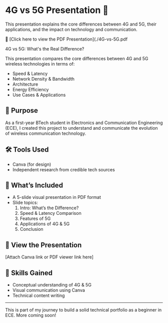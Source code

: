 # 4G vs 5G Presentation 📶

This presentation explains the core differences between 4G and 5G, their applications, and the impact on technology and communication.

📄 [Click here to view the PDF Presentation](./4G-vs-5G.pdf

4G vs 5G: What's the Real Difference?

This presentation compares the core differences between 4G and 5G wireless technologies in terms of:

- Speed & Latency  
- Network Density & Bandwidth  
- Architecture  
- Energy Efficiency  
- Use Cases & Applications  

## 📌 Purpose
As a first-year BTech student in Electronics and Communication Engineering (ECE), I created this project to understand and communicate the evolution of wireless communication technology.

## 🛠 Tools Used
- Canva (for design)
- Independent research from credible tech sources

## 📄 What’s Included
- A 5-slide visual presentation in PDF format  
- Slide topics:
  1. Intro: What’s the Difference?
  2. Speed & Latency Comparison
  3. Features of 5G
  4. Applications of 4G & 5G
  5. Conclusion

## 🔗 View the Presentation
[Attach Canva link or PDF viewer link here]

## 🧠 Skills Gained
- Conceptual understanding of 4G & 5G  
- Visual communication using Canva  
- Technical content writing

---

This is part of my journey to build a solid technical portfolio as a beginner in ECE. More coming soon!
